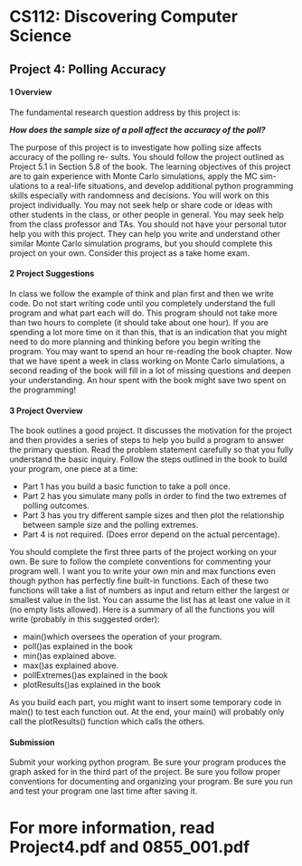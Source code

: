 # CS112: Discovering Computer Science

## Project 4: Polling Accuracy

#### 1 Overview

The fundamental research question address by this project is:

***How does the sample size of a poll affect the accuracy of the poll?***

The purpose of this project is to investigate how polling size affects accuracy of the polling re-
sults. You should follow the project outlined as Project 5.1 in Section 5.8 of the book. The learning
objectives of this project are to gain experience with Monte Carlo simulations, apply the MC sim-
ulations to a real-life situations, and develop additional python programming skills especially with
randomness and decisions.
You will work on this project individually. You may not seek help or share code or ideas with
other students in the class, or other people in general. You may seek help from the class professor
and TAs. You should not have your personal tutor help you with this project. They can help you
write and understand other similar Monte Carlo simulation programs, but you should complete this
project on your own. Consider this project as a take home exam.

#### 2 Project Suggestions

In class we follow the example of think and plan first and then we write code. Do not start writing
code until you completely understand the full program and what part each will do. This program
should not take more than two hours to complete (it should take about one hour). If you are spending
a lot more time on it than this, that is an indication that you might need to do more planning and
thinking before you begin writing the program.
You may want to spend an hour re-reading the book chapter. Now that we have spent a week in
class working on Monte Carlo simulations, a second reading of the book will fill in a lot of missing
questions and deepen your understanding. An hour spent with the book might save two spent on the
programming!

#### 3 Project Overview

The book outlines a good project. It discusses the motivation for the project and then provides
a series of steps to help you build a program to answer the primary question. Read the problem
statement carefully so that you fully understand the basic inquiry.
Follow the steps outlined in the book to build your program, one piece at a time:

- Part 1 has you build a basic function to take a poll once.
- Part 2 has you simulate many polls in order to find the two extremes of polling outcomes.
- Part 3 has you try different sample sizes and then plot the relationship between sample size
    and the polling extremes.
- Part 4 is not required. (Does error depend on the actual percentage).

You should complete the first three parts of the project working on your own. Be sure to follow
the complete conventions for commenting your program well.
I want you to write your own min and max functions even though python has perfectly fine
built-in functions. Each of these two functions will take a list of numbers as input and return either
the largest or smallest value in the list. You can assume the list has at least one value in it (no empty
lists allowed). Here is a summary of all the functions you will write (probably in this suggested
order):

- main()which oversees the operation of your program.
- poll()as explained in the book
- min()as explained above.
- max()as explained above.
- pollExtremes()as explained in the book
- plotResults()as explained in the book

As you build each part, you might want to insert some temporary code in main() to test each
function out. At the end, your main() will probably only call the plotResults() function which calls
the others.

#### Submission

Submit your working python program. Be sure your program produces the graph asked for in the
third part of the project. Be sure you follow proper conventions for documenting and organizing
your program. Be sure you run and test your program one last time after saving it.

# For more information, read Project4.pdf and 0855_001.pdf
